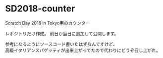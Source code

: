 # SD2018-counter
Scratch Day 2018 in Tokyo用のカウンター

レポジトリだけ作成。
前日か当日に追加して公開します。

参考になるようにソースコード書いたはずなんですけど、  
高級イタリアンスパゲッティが出来上がってたので代わりにどうぞ召し上がれ。
